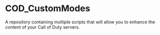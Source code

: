 # COD_CustomModes
 A repository containing multiple scripts that will allow you to enhance the content of your Call of Duty servers.
